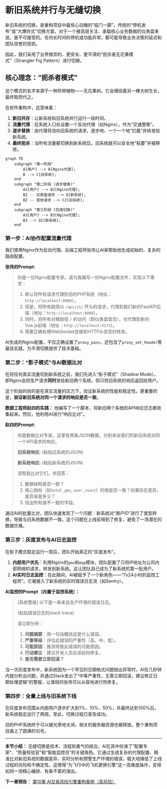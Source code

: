 # 新旧系统并行与无缝切换

新旧系统的切换，是重构项目中最惊心动魄的“临门一脚”。传统的“停机发布”或“大爆炸式”切换方案，对于一个被高层关注、承载核心业务数据的仪表盘来说，是不可接受的。任何长时间的停机或功能异常，都可能导致业务决策的延迟和团队信誉的受损。

因此，我们采用了业界推崇的、更安全、更平滑的“扼杀者无花果模式”（Strangler Fig Pattern）进行切换。

## 核心理念：“扼杀者模式”

这个模式的名字来源于一种热带植物——无花果树。它会缠绕着另一棵大树生长，最终取而代之。

在软件重构中，这意味着：
1.  **新旧共存**：让新系统和旧系统并行运行一段时间。
2.  **流量代理**：在系统入口处设置一个反向代理（如Nginx），作为“交通警察”。
3.  **逐步替换**：由代理将流向旧系统的请求，逐步地、一个一个地“拦截”并转发给新系统。
4.  **最终扼杀**：当所有流量都切换到新系统后，旧系统就可以安全地“枯萎”并被移除。

```mermaid
graph TD
    subgraph "第一阶段"
        A[用户] --> B[Nginx代理];
        B --> C[旧系统];
    end
    subgraph "第二阶段 (逐步替换)"
        A2[用户] --> B2[Nginx代理];
        B2 -- 仪表盘请求 --> D[新系统];
        B2 -- 其他请求 --> C2[旧系统];
    end
    subgraph "第三阶段 (完成切换)"
        A3[用户] --> B3[Nginx代理];
        B3 --> D2[新系统];
    end
```

### 第一步：AI协作配置流量代理

我们使用Nginx作为反向代理。后端工程师张伟让AI来帮助他生成初始的、复杂的路由配置。

**张伟的Prompt:**
> 你是一位Nginx配置专家。请为我编写一份Nginx配置文件，实现以下需求：
>
> 1.  默认将所有请求代理到旧的PHP系统（地址：`http://localhost:8080`）。
> 2.  但是，将所有路径以 `/api/v1/` 开头的请求，代理到我们新的FastAPI后端（地址：`http://localhost:8000`）。
> 3.  同时，将所有对根路径 `/` 的访问（即仪表盘首页），也代理到新的Vue.js前端（地址：`http://localhost:5173`）。
> 4.  需要正确处理WebSocket连接和HTTP头信息的转发。

AI生成的Nginx配置，不仅正确设置了`proxy_pass`，还包含了`proxy_set_header`等最佳实践，为平滑切换提供了技术基础。

### 第二步：“影子模式”与AI数据比对

在将任何真实流量切到新系统之前，我们先进入“影子模式”（Shadow Mode）。即Nginx会将生产请求**同时**发给新旧两个系统，但只将旧系统的响应返回给用户。

这个阶段的目的是在真实流量的压力下，验证新系统的性能和稳定性。更重要的是，**验证新旧系统对同一个请求的响应是否一致**。

**数据工程师赵四的实践：**
他编写了一个脚本，将新旧两个系统的API响应日志都收集起来。然后，他利用AI进行“响应比对”。

**赵四的Prompt:**
> 你是数据比对专家。这里有两条JSON数据，分别来自我们的新旧系统对同一个API请求的响应。
>
> **旧系统响应:**
> (粘贴旧系统的JSON)
>
> **新系统响应:**
> (粘贴新系统的JSON)
>
> 请帮我比对它们，并回答：
> 1.  数据结构是否一致？
> 2.  核心指标（如`total_gmv`, `user_count`）的值是否一致？如果存在差异，差异率是多少？
> 3.  找出所有值不一致的字段。

通过AI的批量比对，团队快速发现了一个问题：新系统对“用户ID”进行了类型转换，导致与旧系统数据不一致。这个问题在上线前得到了修复，避免了一场潜在的数据灾难。

### 第三步：灰度发布与AI日志监控

在影子模式稳定运行一周后，团队开始真正的“灰度发布”。

1.  **内部用户优先**：利用Nginx的`geo`和`map`模块，团队配置了只将IP地址为公司内部网络的请求，转发到新系统。这让团队自己成为了新系统的第一批用户。
2.  **AI实时日志监控**：在此期间，AI被赋予了一个新角色——“7x24小时的监控工程师”。它被接入了新系统的实时错误日志流（如Sentry）。

**AI监控的Prompt（内置于监控系统）：**
> [系统警报] 以下是一条来自生产环境的错误日志。
>
> (粘贴错误日志的stack trace)
>
> 请立即分析：
> 1.  **问题摘要**：用一句话概括这是什么错误。
> 2.  **严重等级**：评估此错误的严重性（高、中、低）。
> 3.  **可能原因**：推测导致此错误的可能原因。
> 4.  **行动建议**：建议开发人员应该如何修复。
> 5.  **是否需要立即回滚？**

当一次灰度发布中，新系统因为一个罕见的日期格式问题抛出异常时，AI在几秒钟内就分析出问题，并通过Slack发出了“中等严重性，无需立即回滚，建议修正日期处理逻辑”的警报，让值班的张伟可以从容地进行热修复。

### 第四步：全量上线与旧系统下线

在灰度发布范围从内部用户逐步扩大到1%、10%、50%，并最终达到100%后，新系统稳定运行了两周。至此，切换过程已宣告成功。

旧的PHP系统终于可以被光荣地关闭，相关的服务器资源也被释放。整个重构项目画上了圆满的句号。

---

**本节小结：** 无缝切换是技术、流程和勇气的结合。AI在其中扮演了“配置专家”、“质量校验官”和“智能监控员”的关键角色。它通过生成复杂的代理配置、精准比对新旧系统的数据差异、实时分析和预警生产环境的错误，极大地降低了上线过程的风险和不确定性。这使得“为飞行中的飞机更换引擎”这一高难度操作，变得如同一场精心编排、有条不紊的演出。

**下一章预告：** [第10章 AI交易风险引擎重构案例（高风险）](part4/chapter10.md)